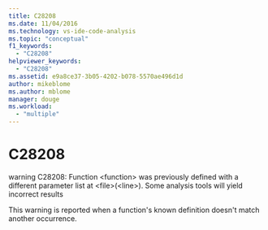 ```yaml
---
title: C28208
ms.date: 11/04/2016
ms.technology: vs-ide-code-analysis
ms.topic: "conceptual"
f1_keywords:
  - "C28208"
helpviewer_keywords:
  - "C28208"
ms.assetid: e9a8ce37-3b05-4202-b078-5570ae496d1d
author: mikeblome
ms.author: mblome
manager: douge
ms.workload:
  - "multiple"
---
```

# C28208
warning C28208: Function \<function> was previously defined with a different parameter list at \<file>(\<line>). Some analysis tools will yield incorrect results

 This warning is reported when a function's known definition doesn't match another occurrence.